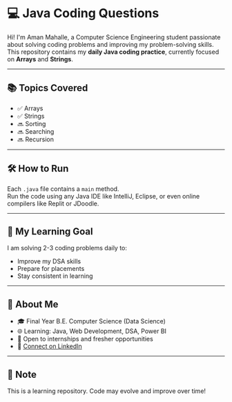 # 💻 Java Coding Questions

Hi! I'm Aman Mahalle, a Computer Science Engineering student passionate about solving coding problems and improving my problem-solving skills.  
This repository contains my **daily Java coding practice**, currently focused on **Arrays** and **Strings**.

---

## 📚 Topics Covered
- ✅ Arrays
- ✅ Strings
- 🔜 Sorting
- 🔜 Searching
- 🔜 Recursion

---

## 🛠 How to Run
Each `.java` file contains a `main` method.  
Run the code using any Java IDE like IntelliJ, Eclipse, or even online compilers like Replit or JDoodle.

---

## 🚀 My Learning Goal
I am solving 2-3 coding problems daily to:
- Improve my DSA skills
- Prepare for placements
- Stay consistent in learning

---

## 📌 About Me
- 🎓 Final Year B.E. Computer Science (Data Science)
- 🌐 Learning: Java, Web Development, DSA, Power BI
- 💼 Open to internships and fresher opportunities
- 🔗 [Connect on LinkedIn](https://www.linkedin.com/in/amanmahalle/)

---

## 🔖 Note
This is a learning repository. Code may evolve and improve over time!

